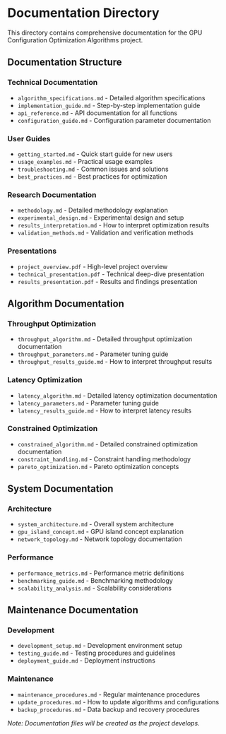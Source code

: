 # Documentation Directory

This directory contains comprehensive documentation for the GPU Configuration Optimization Algorithms project.

## Documentation Structure

### Technical Documentation
- `algorithm_specifications.md` - Detailed algorithm specifications
- `implementation_guide.md` - Step-by-step implementation guide
- `api_reference.md` - API documentation for all functions
- `configuration_guide.md` - Configuration parameter documentation

### User Guides
- `getting_started.md` - Quick start guide for new users
- `usage_examples.md` - Practical usage examples
- `troubleshooting.md` - Common issues and solutions
- `best_practices.md` - Best practices for optimization

### Research Documentation
- `methodology.md` - Detailed methodology explanation
- `experimental_design.md` - Experimental design and setup
- `results_interpretation.md` - How to interpret optimization results
- `validation_methods.md` - Validation and verification methods

### Presentations
- `project_overview.pdf` - High-level project overview
- `technical_presentation.pdf` - Technical deep-dive presentation
- `results_presentation.pdf` - Results and findings presentation

## Algorithm Documentation

### Throughput Optimization
- `throughput_algorithm.md` - Detailed throughput optimization documentation
- `throughput_parameters.md` - Parameter tuning guide
- `throughput_results_guide.md` - How to interpret throughput results

### Latency Optimization
- `latency_algorithm.md` - Detailed latency optimization documentation
- `latency_parameters.md` - Parameter tuning guide
- `latency_results_guide.md` - How to interpret latency results

### Constrained Optimization
- `constrained_algorithm.md` - Detailed constrained optimization documentation
- `constraint_handling.md` - Constraint handling methodology
- `pareto_optimization.md` - Pareto optimization concepts

## System Documentation

### Architecture
- `system_architecture.md` - Overall system architecture
- `gpu_island_concept.md` - GPU island concept explanation
- `network_topology.md` - Network topology documentation

### Performance
- `performance_metrics.md` - Performance metric definitions
- `benchmarking_guide.md` - Benchmarking methodology
- `scalability_analysis.md` - Scalability considerations

## Maintenance Documentation

### Development
- `development_setup.md` - Development environment setup
- `testing_guide.md` - Testing procedures and guidelines
- `deployment_guide.md` - Deployment instructions

### Maintenance
- `maintenance_procedures.md` - Regular maintenance procedures
- `update_procedures.md` - How to update algorithms and configurations
- `backup_procedures.md` - Data backup and recovery procedures

*Note: Documentation files will be created as the project develops.*
